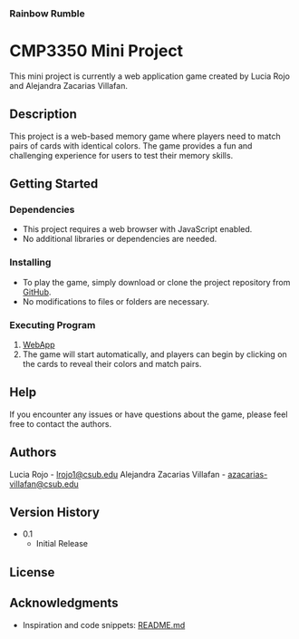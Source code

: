 
### Rainbow Rumble

# CMP3350 Mini Project

This mini project is currently a web application game created by Lucia Rojo and Alejandra Zacarias Villafan.

## Description

This project is a web-based memory game where players need to match pairs of cards with identical colors. The game provides a fun and challenging experience for users to test their memory skills.

## Getting Started

### Dependencies

- This project requires a web browser with JavaScript enabled.
- No additional libraries or dependencies are needed.

### Installing

- To play the game, simply download or clone the project repository from [GitHub](https://github.com/lrojo1/cmps3350-project).
- No modifications to files or folders are necessary.

### Executing Program

1. [WebApp](https://cs.csub.edu/~lrojo/3350/project/project.html)
2. The game will start automatically, and players can begin by clicking on the cards to reveal their colors and match pairs.

## Help

If you encounter any issues or have questions about the game, please feel free to contact the authors.

## Authors

Lucia Rojo - lrojo1@csub.edu
Alejandra Zacarias Villafan - azacarias-villafan@csub.edu

## Version History

- 0.1
  - Initial Release

## License


## Acknowledgments

- Inspiration and code snippets: [README.md](https://github.com/Miss-Solomon/js-memory-game/blob/c69513e9ca1e0258269256eaecbf72750c8f47e5/README.md)

